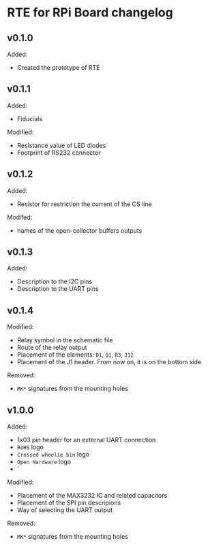 RTE for RPi Board changelog
===========================

v0.1.0
------

Added:

* Created the prototype of RTE

v0.1.1
------

Added:

* Fiducials

Modified:

* Resistance value of LED diodes
* Footprint of RS232 connector

v0.1.2
------

Added:

* Resistor for restriction the current of the CS line 

Modifed:

* names of the open-collector buffers outputs

v0.1.3
------

Added:

* Description to the I2C pins
* Description to the UART pins 

v0.1.4
------

Modified:

* Relay symbol in the schematic file
* Route of the relay output
* Placement of the elements: `D1`, `Q1`, `R3`, `J12`
* Placement of the J1 header. From now on, it is on the bottom side

Removed:

* `MK*` signatures from the mounting holes

v1.0.0
------

Added:

* 1x03 pin header for an external UART connection
* `RoHS` logo
* `Crossed wheelie bin` logo
* `Open Hardware` logo
* `

Modified:

* Placement of the MAX3232 IC and related capacitors
* Placement of the SPI pin descripions
* Way of selecting the UART output

Removed:

* `MK*` signatures from the mounting holes
